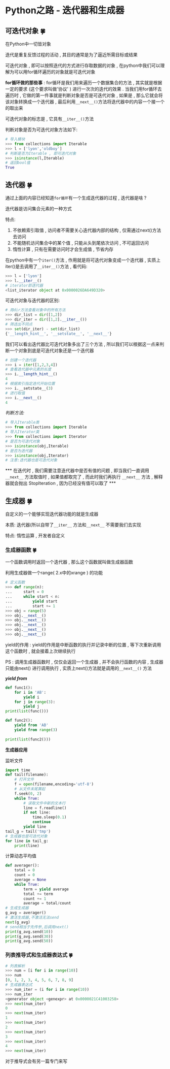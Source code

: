 # Python之路 - 迭代器和生成器


<extoc></extoc>

## 可迭代对象  🍀

在Python中一切皆对象

迭代是重复反馈过程的活动 , 其目的通常是为了逼近所需目标或结果 

可迭代对象 , 即可以按照迭代的方式进行存取数据的对象 , 在python中我们可以理解为可以用for循环遍历的对象就是可迭代对象

__for循环做的那些事__ :  for循环是我们用来遍历一个数据集合的方法 , 其实就是根据一定的要求 (这个要求叫做'协议' ) 进行一次次的迭代的效果 . 当我们用for循环去遍历时 , 它做的第一件事就是判断对象是否是可迭代对象 , 如果是 , 那么它就会将该对象转换成一个迭代器 , 最后利用` __next__() `方法将迭代器中的内容一个接一个的取出来

可迭代对象的标志是 , 它具有` __iter__() `方法

判断对象是否为可迭代对象方法如下:

```python
# 导入模块
>>> from collections import Iterable
>>> l = ['lyon','oldboy']
# 判断是否为Iterable , 即可迭代对象
>>> isinstance(l,Iterable)
# 返回bool值
True
```

## 迭代器  🍀

通过上面的内容已经知道` for循环 `有一个生成迭代器的过程 , 迭代器是啥 ?

迭代器是访问集合元素的一种方式

特点:

1. 不依赖索引取值 , 访问者不需要关心迭代器内部的结构 , 仅需通过next()方法去访问
2. 不能随机访问集合中的某个值 , 只能从头到尾依次访问 , 不可返回访问
3. 惰性计算 , 只有在需要访问时才会生成值 , 节省内存

在python中有一个`iter()`方法 , 作用就是将可迭代对象变成一个迭代器 , 实质上iter()是去调用了` __iter__() `方法 ,  看代码:

```python
>>> l = ['lyon']
>>> l.__iter__()
# iterator即迭代器
<list_iterator object at 0x0000026DA649D320>
```

可迭代对象与迭代器的区别:

```python
# 用dir方法查看对象中的所有方法
>>> dir_list = dir([1,2])
>>> dir_iter = dir([1,2].__iter__())
# 筛选出不同点
>>> set(dir_iter) - set(dir_list)
{'__length_hint__', '__setstate__', '__next__'}
```

我们可以看出迭代器比可迭代对象多出了三个方法 , 所以我们可以根据这一点来判断一个对象到底是可迭代对象还是一个迭代器

```python
# 创建一个迭代器
>>> i = iter([1,2,3,4])
# 查看迭代器中元素的长度
>>> i.__length_hint__()
4
# 根据索引指定迭代开始位置
>>> i.__setstate__(3)
# 进行取值
>>> i.__next__()
4
```

*判断方法:* 

```python
# 导入Iterable类
>>> from collections import Iterable
# 导入Iterator类
>>> from collections import Iterator
# 是否为可迭代对象
>>> isinstance(obj,Iterable)
# 是否为迭代器
>>> isinstance(obj,Iterator)
# 注意:迭代器也是可迭代对象
```

*** 在迭代时 ,  我们需要注意迭代器中是否有值的问题 ,  即当我们一直调用` __next__ ` 方法取值时 , 如果值都取完了 , 而此时我们再执行 ` __next__ ` 方法 , 解释器就会抛出 StopIteration , 因为已经没有值可以取了 ***

## 生成器  🍀

自定义的一个能够实现迭代器功能的就是生成器

本质: 迭代器(所以自带了` __iter__ ` 方法和` __next__ ` 不需要我们去实现

特点: 惰性运算 , 开发者自定义

### 生成器函数  🍀

一个函数调用时返回一个迭代器 , 那么这个函数就叫做生成器函数

利用生成器做一个range( 2.x中的xrange ) 的功能

```python
# 定义函数
>>> def range(n):
...		start = 0
... 	while start < n:
... 		yield start
...			start += 1
>>> obj = range(5)
>>> obj.__next__()
>>> obj.__next__()
>>> obj.__next__()
>>> obj.__next__()
>>> obj.__next__()
```

yield的作用 :  yield的作用是中断函数的执行并记录中断的位置 , 等下次重新调用这个函数时 , 就会接着上次继续执行

PS : 调用生成器函数时 , 仅仅会返回一个生成器 , 并不会执行函数的内容 , 生成器只能由next() 进行调用执行 , 实质上next()方法就是调用的` __next__() `  方法

***yield from***

```python
def func1():
    for i in 'AB':
        yield i
    for j in range(3):
        yield j
print(list(func()))

def func2():
    yield from 'AB'
    yield from range(3)
    
print(list(func2()))
```

**生成器应用**

监听文件

```python
import time
def tail(filename):
    # 打开文件
    f = open(filename,encoding='utf-8')
    # 从文件末尾算起
    f.seek(0, 2) 
    while True:
        # 读取文件中新的文本行
        line = f.readline()  
        if not line:
            time.sleep(0.1)
            continue
        yield line
tail_g = tail('tmp')
# 生成器也是可迭代对象
for line in tail_g:
    print(line)
```

计算动态平均值

```python
def averager():
	total = 0
    count = 0
    average = None
    while True:
        term = yield average
        total += term
        count += 1
        average = total/count
# 生成生成器
g_avg = averager()
# 激活生成器,不激活无法send
next(g_avg)
# send相当于先传参,后调用next()
print(g_avg.send(10))
print(g_avg.send(30))
print(g_avg.send(50))
```

### 列表推导式和生成器表达式  🍀

```python
# 列表解析
>>> num = [i for i in range(10)]
>>> num
[0, 1, 2, 3, 4, 5, 6, 7, 8, 9]
# 生成器表达式
>>> num_iter = (i for i in range(10))
>>> num_iter
<generator object <genexpr> at 0x0000021C41003258>
>>> next(num_iter)
0
>>> next(num_iter)
1
>>> next(num_iter)
2
>>> next(num_iter)
3
>>> next(num_iter)
4
>>> next(num_iter)
```

对于推导式会有另一篇专门来写